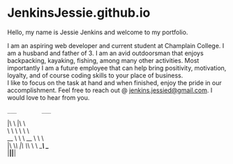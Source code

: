 # JenkinsJessie.github.io

Hello, my name is Jessie Jenkins and welcome to my portfolio.

I am an aspiring web developer and current student at Champlain College. 
I am a husband and father of 3. 
I am an avid outdoorsman that enjoys backpacking, kayaking, fishing, among many other activities.
Most importantly I am a future employee that can help bring positivity, motivation, loyalty, and of course coding skills to your place of business.  
I like to focus on the task at hand and when finished, enjoy the pride in our accomplishment. 
Feel free to reach out @ jenkins.jessied@gmail.com. I would love to hear from you.   


    ___        ___     
   |\  \      |\  \    
   \ \  \     \ \  \   
 __ \ \  \  __ \ \  \  
|\  \\_\  \|\  \\_\  \ 
\ \________\ \________\
 \|________|\|________|